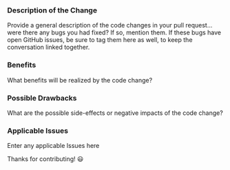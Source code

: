 ### Description of the Change

Provide a general description of the code changes in your pull
request... were there any bugs you had fixed? If so, mention them. If
these bugs have open GitHub issues, be sure to tag them here as well,
to keep the conversation linked together.

### Benefits

What benefits will be realized by the code change?

### Possible Drawbacks

What are the possible side-effects or negative impacts of the code change?

### Applicable Issues

Enter any applicable Issues here

Thanks for contributing! :smiley:
